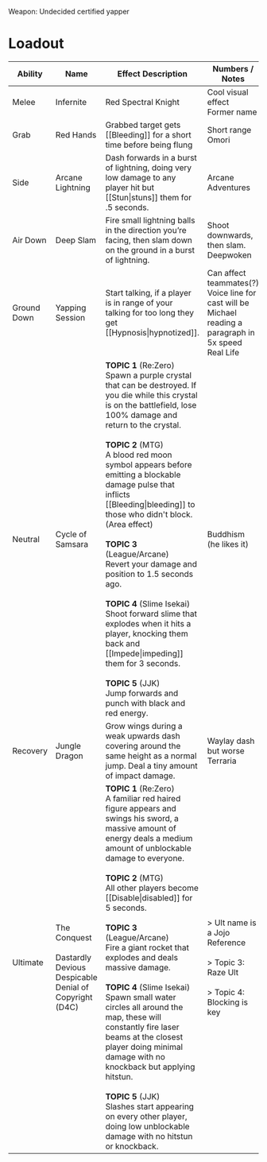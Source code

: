 Weapon: Undecided
certified yapper
# Loadout

| Ability          | Name                                                                           | Effect Description                                                                                                                                                                                                                                                                                                                                                                                                                                                                                                                                                                                                                                                                                                     | Numbers / Notes                                                                                             |
| ---------------- | ------------------------------------------------------------------------------ | ---------------------------------------------------------------------------------------------------------------------------------------------------------------------------------------------------------------------------------------------------------------------------------------------------------------------------------------------------------------------------------------------------------------------------------------------------------------------------------------------------------------------------------------------------------------------------------------------------------------------------------------------------------------------------------------------------------------------- | ----------------------------------------------------------------------------------------------------------- |
| Melee            | Infernite                                                                      | Red Spectral Knight                                                                                                                                                                                                                                                                                                                                                                                                                                                                                                                                                                                                                                                                                                    | Cool visual effect<br>Former name                                                                           |
| Grab             | Red Hands                                                                      | Grabbed target gets [[Bleeding]] for a short time before being flung                                                                                                                                                                                                                                                                                                                                                                                                                                                                                                                                                                                                                                                   | Short range<br>Omori                                                                                        |
| Side             | Arcane Lightning                                                               | Dash forwards in a burst of lightning, doing very low damage to any player hit but [[Stun\|stuns]] them for .5 seconds.                                                                                                                                                                                                                                                                                                                                                                                                                                                                                                                                                                                                | Arcane Adventures                                                                                           |
| Air Down         | Deep Slam                                                                      | Fire small lightning balls in the direction you’re facing, then slam down on the ground in a burst of lightning.                                                                                                                                                                                                                                                                                                                                                                                                                                                                                                                                                                                                       | Shoot downwards, then slam.<br>Deepwoken                                                                    |
| Ground Down      | Yapping Session                                                                | Start talking, if a player is in range of your talking for too long they get [[Hypnosis\|hypnotized]].                                                                                                                                                                                                                                                                                                                                                                                                                                                                                                                                                                                                                 | Can affect teammates(?)<br>Voice line for cast will be Michael reading a paragraph in 5x speed<br>Real Life |
| Neutral          | Cycle of Samsara                                                               | **TOPIC 1** (Re:Zero)<br>Spawn a purple crystal that can be destroyed. If you die while this crystal is on the battlefield, lose 100% damage and return to the crystal.<br><br>**TOPIC 2** (MTG)<br>A blood red moon symbol appears before emitting a blockable damage pulse that inflicts [[Bleeding\|bleeding]] to those who didn't block. (Area effect)<br><br>**TOPIC 3** (League/Arcane)<br>Revert your damage and position to 1.5 seconds ago.<br><br>**TOPIC 4** (Slime Isekai)<br>Shoot forward slime that explodes when it hits a player, knocking them back and [[Impede\|impeding]] them for 3 seconds.<br><br>**TOPIC 5** (JJK)<br>Jump forwards and punch with black and red energy.<br>                  | Buddhism (he likes it)                                                                                      |
| Recovery         | Jungle Dragon                                                                  | Grow wings during a weak upwards dash covering around the same height as a normal jump.  Deal a tiny amount of impact damage.                                                                                                                                                                                                                                                                                                                                                                                                                                                                                                                                                                                          | Waylay dash but worse<br>Terraria                                                                           |
| Ultimate<br><br> | The Conquest<br><br>Dastardly Devious Despicable Denial of Copyright (D4C)<br> | **TOPIC 1** (Re:Zero)<br>A familiar red haired figure appears and swings his sword, a massive amount of energy deals a medium amount of unblockable damage to everyone.<br><br>**TOPIC 2** (MTG)<br>All other players become [[Disable\|disabled]] for 5 seconds.<br><br>**TOPIC 3** (League/Arcane)<br>Fire a giant rocket that explodes and deals massive damage.<br><br>**TOPIC 4** (Slime Isekai)<br>Spawn small water circles all around the map, these will constantly fire laser beams at the closest player doing minimal damage with no knockback but applying hitstun.<br><br>**TOPIC 5** (JJK)<br>Slashes start appearing on every other player, doing low unblockable damage with no hitstun or knockback. | > Ult name is a Jojo Reference<br><br>> Topic 3: Raze Ult<br><br>> Topic 4: Blocking is key                 |

